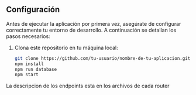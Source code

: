 ## Configuración

Antes de ejecutar la aplicación por primera vez, asegúrate de configurar correctamente tu entorno de desarrollo. A continuación se detallan los pasos necesarios:

1. Clona este repositorio en tu máquina local:

   ```bash
   git clone https://github.com/tu-usuario/nombre-de-tu-aplicacion.git
   npm install
   npm run database
   npm start
   ```

La descripcion de los endpoints esta en los archivos de cada router 